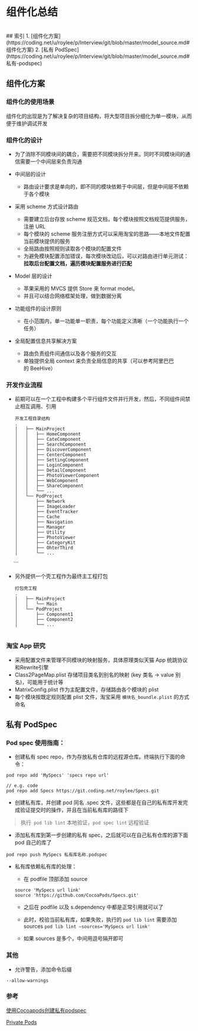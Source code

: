 # 组件化总结

<br>
## 索引
1. [组件化方案](https://coding.net/u/roylee/p/Interview/git/blob/master/model_source.md#组件化方案)
2. [私有 PodSpec](https://coding.net/u/roylee/p/Interview/git/blob/master/model_source.md#私有-podspec)


## 组件化方案

### 组件化的使用场景

组件化的出现是为了解决复杂的项目结构，将大型项目拆分细化为单一模块，从而便于维护调试开发 
### 组件化的设计

* 为了消除不同模块间的耦合，需要把不同模块拆分开来。同时不同模块间的通信需要一个中间层来负责沟通
* 中间层的设计

	- 路由设计要求是单向的，即不同的模块依赖于中间层，但是中间层不依赖于各个模块
* 采用 scheme 方式设计路由

	- 需要建立后台存放 scheme 规范文档，每个模块按照文档规范提供服务，注册 URL
	- 每个模块的 scheme 服务注册方式可以采用淘宝的思路——本地文件配置当前模块提供的服务
	- 全局路由按照规则读取各个模块的配置文件
	- 为避免模块配置添加错误，每次模块改动后，可以对路由进行单元测试：**拉取后台配置文档，遍历模块配置服务进行匹配**
* Model 层的设计

	- 苹果采用的 MVCS 提供 Store 来 format model。
	- 并且可以结合网络框架处理，做到数据分离
* 功能组件的设计原则
	- 在小范围内，单一功能单一职责，每个功能定义清晰（一个功能执行一个任务）

* 全局配置信息共享解决方案
	- 路由负责组件间通信以及各个服务的交互
	- 单独提供全局 context 来负责全局信息的共享（可以参考阿里巴巴的 BeeHive）


### 开发作业流程


* 前期可以在一个工程中构建多个平行组件文件并行开发，然后，不同组件间禁止相互调用、引用
	
	```objc
	开发工程目录结构
    .
    │   ├── MainProject
    │   │   ├── HomeComponent
    │   │   ├── CateComponent
    │   │   ├── SearchComponent
    │   │   ├── DiscoverComponent
    │   │   ├── CenterComponent
    │   │   ├── SettingComponent
    │   │   ├── LoginComponent
    │   │   ├── DetailComponent
    │   │   ├── PhotoViewerComponent
    │   │   ├── WebComponent
    │   │   ├── ShareComponent    
    │   │   └── ...
    │   └── PodProject
    │       ├── Network
    │       ├── ImageLoader
    │       ├── EventTracker
    │       ├── Cache
    │       ├── Navigation
    │       ├── Manager
    │       ├── Utility
    │       ├── PhotoViewer
    │       ├── CategoryKit
    │       ├── OhterThird
    │       └── ...
    
    ```
    
* 另外提供一个壳工程作为最终主工程打包


	```objc
	打包壳工程
    .
    │   ├── MainProject
    │   │   └── Main
    │   └── PodProject
    │       ├── Component1
    │       ├── Component2
    │       └── ...
		    
	```


### 淘宝 App 研究

* 采用配置文件来管理不同模块的映射服务，具体原理类似天猫 App 统跳协议和Rewrite引擎
* Class2PageMap.plist 存储项目类名到别名的映射 (key 类名 -> value 别名)，可能用于统计等
* MatrixConfig.plist 作为主配置文件，存储路由各个模块的 plist
* 每个模块按既定规则配置 plist 文件，淘宝采用 `模块名_boundle.plist` 的方式命名


## 私有 PodSpec


### Pod spec 使用指南：

- 创建私有 spec repo，作为存放私有仓库的远程源仓库。终端执行下面的命令：

```objc
pod repo add 'MySpecs' 'specs repo url'

// e.g. code
pod repo add Specs https://git.coding.net/roylee/Specs.git
```

- 创建私有库，并创建 pod 同名 .spec 文件，这些都是在自己的私有库开发完成验证提交时的操作，并且在当前私有库的路径下

> 执行` pod lib lint` 本地验证，`pod spec lint` 远程验证

- 添加私有库到第一步创建的私有 spec，之后就可以在自己私有仓库的源下面 pod 自己的库了

```objc
pod repo push MySpecs 私有库名称.podspec
```

- 私有库依赖私有库的处理：

	- 在 podfile 顶部添加 source  
	 
	```objc
	source 'MySpecs url link'
	source 'https://github.com/CocoaPods/Specs.git'
	```

	- 之后在 podfile 以及 s.dependency 中都是正常引用就可以了
	
	- 此时，校验当前私有库，如果失败，执行的 `pod lib lint` 需要添加 sources `pod lib lint —sources='MySpecs url link'`

	- 如果 sources 是多个，中间用逗号隔开即可


### 其他

- 允许警告，添加命令后缀


```objc
--allow-warnings
```
	
### 参考

[使用Cocoapods创建私有podspec](http://www.cocoachina.com/ios/20150228/11206.html)
	
[Private Pods](http://guides.cocoapods.org/making/private-cocoapods.html)

